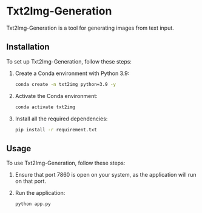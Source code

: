 

# Txt2Img-Generation

Txt2Img-Generation is a tool for generating images from text input.

## Installation

To set up Txt2Img-Generation, follow these steps:

1. Create a Conda environment with Python 3.9:
    ```bash
    conda create -n txt2img python=3.9 -y 
    ```

2. Activate the Conda environment:
    ```bash
    conda activate txt2img
    ```

3. Install all the required dependencies:
    ```bash
    pip install -r requirement.txt
    ```

## Usage

To use Txt2Img-Generation, follow these steps:

1. Ensure that port 7860 is open on your system, as the application will run on that port.

2. Run the application:
    ```bash
    python app.py
    ```


